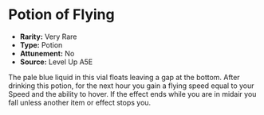 
# Potion of Flying

* **Rarity:** Very Rare
* **Type:** Potion
* **Attunement:** No
* **Source:** Level Up A5E


The pale blue liquid in this vial floats leaving a gap at the bottom. After drinking this potion, for the next hour you gain a flying speed equal to your Speed and the ability to hover. If the effect ends while you are in midair you fall unless another item or effect stops you.
